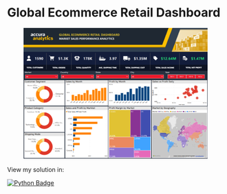# Global Ecommerce Retail Dashboard

<div align="center">
  <picture>
    <img width=85% src="./IMG/1.png">
  </picture>
</div>

View my solution in:

[![Python Badge](https://img.shields.io/badge/Power%20BI-F2C811?style=for-the-badge&logo=Power%20BI&logoColor=white)](Solutions/Power%20BI)

